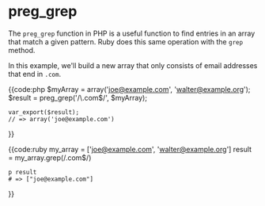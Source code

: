 # preg_grep

The `preg_grep` function in PHP is a useful function to find
entries in an array that match a given pattern. Ruby does this same operation
with the `grep` method.

In this example, we'll build a new array that only consists of email addresses
that end in `.com`.


{{code:php
    $myArray = array('joe@example.com', 'walter@example.org');
    $result = preg_grep('/\.com$/', $myArray);

    var_export($result);
    // => array('joe@example.com')
}}


{{code:ruby
    my_array = ['joe@example.com', 'walter@example.org']
    result = my_array.grep(/\.com$/)

    p result
    # => ["joe@example.com"]
}}

